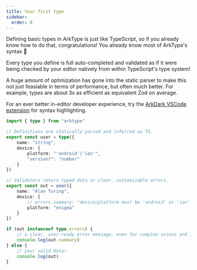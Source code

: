 ```yaml
---
title: Your first type
sidebar:
  order: 0
---
```


Defining basic types in ArkType is just like TypeScript, so if you already know how to do that, congratulations! You already know most of ArkType's syntax 🎉

Every type you define is full auto-completed and validated as if it were being checked by your editor natively from within TypeScript's type system!

A huge amount of optimization has gone into the static parser to make this not just feasiable in terms of performance, but often much better. For example, types are about 3x as efficient as equivalent Zod on average.

For an ever better in-editor developer experience, try the [ArkDark VSCode extension](https://marketplace.visualstudio.com/items?itemName=arktypeio.arkdark) for syntax highlighting.

```ts
import { type } from "arktype"

// Definitions are statically parsed and inferred as TS.
export const user = type({
	name: "string",
	device: {
		platform: "'android'|'ios'",
		"version?": "number"
	}
})

// Validators return typed data or clear, customizable errors.
export const out = user({
	name: "Alan Turing",
	device: {
		// errors.summary: "device/platform must be 'android' or 'ios' (was 'enigma')"
		platform: "enigma"
	}
})

if (out instanceof type.errors) {
	// a clear, user-ready error message, even for complex unions and intersections
	console.log(out.summary)
} else {
	// your valid data!
	console.log(out)
}
```
